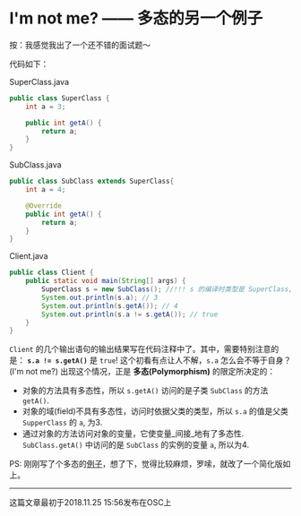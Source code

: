 # I'm not me? —— 多态的另一个例子

按：我感觉我出了一个还不错的面试题～

代码如下：

SuperClass.java
``` java
public class SuperClass {
    int a = 3;

    public int getA() {
        return a;
    }
}

```

SubClass.java
``` java
public class SubClass extends SuperClass{
    int a = 4;

    @Override
    public int getA() {
        return a;
    }
}
```

Client.java
``` java
public class Client {
    public static void main(String[] args) {
        SuperClass s = new SubClass(); //!!! s 的编译时类型是 SuperClass, 运行时类型是 SubClass
        System.out.println(s.a); // 3
        System.out.println(s.getA()); // 4
        System.out.println(s.a != s.getA()); // true
    }
}
```

``Client`` 的几个输出语句的输出结果写在代码注释中了。其中，需要特别注意的是：
**``s.a != s.getA()``** 是 ``true``! 这个初看有点让人不解，``s.a`` 怎么会不等于自身？(I'm not me?) 出现这个情况，正是 **多态(Polymorphism)** 的限定所决定的：

- 对象的方法具有多态性，所以 ``s.getA()`` 访问的是子类 ``SubClass`` 的方法 ``getA()``.
- 对象的域(field)不具有多态性，访问时依据父类的类型，所以 ``s.a`` 的值是父类 ``SupperClass`` 的 ``a``, 为3.
- 通过对象的方法访问对象的变量，它使变量_间接_地有了多态性. ``SubClass.getA()`` 中访问的是 ``SubClass`` 的实例的变量 ``a``, 所以为4.

PS: 刚刚写了个多态的[例子](https://my.oschina.net/iridium/blog/2960729 "例子")，想了下，觉得比较麻烦，罗嗦，就改了一个简化版如上。

---

这篇文章最初于2018.11.25 15:56发布在OSC上